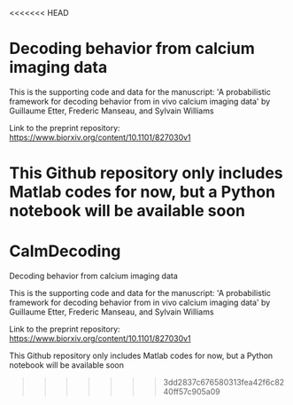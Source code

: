 <<<<<<< HEAD
# Decoding behavior from calcium imaging data

This is the supporting code and data for the manuscript: 'A probabilistic framework for decoding behavior from in vivo calcium imaging data' by Guillaume Etter, Frederic Manseau, and Sylvain Williams

Link to the preprint repository: https://www.biorxiv.org/content/10.1101/827030v1

This Github repository only includes Matlab codes for now, but a Python notebook will be available soon
=======
# CaImDecoding
Decoding behavior from calcium imaging data

This is the supporting code and data for the manuscript:
'A probabilistic framework for decoding behavior from in vivo calcium imaging data'
by Guillaume Etter, Frederic Manseau, and Sylvain Williams

Link to the preprint repository: https://www.biorxiv.org/content/10.1101/827030v1

This Github repository only includes Matlab codes for now, but a Python notebook will be available soon
>>>>>>> 3dd2837c676580313fea42f6c8240ff57c905a09
